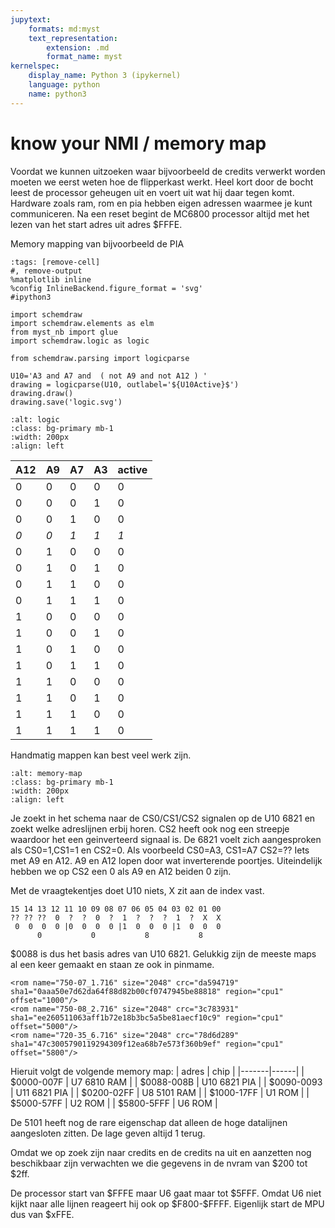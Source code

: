 ```yaml
---
jupytext:
    formats: md:myst
    text_representation:
        extension: .md
        format_name: myst
kernelspec:
    display_name: Python 3 (ipykernel)
    language: python
    name: python3
---
```


# know your NMI / memory map

Voordat we kunnen uitzoeken waar bijvoorbeeld de credits verwerkt worden moeten we eerst weten  hoe de flipperkast werkt. Heel kort door de bocht leest de processor geheugen uit en voert uit wat hij daar tegen komt. Hardware zoals ram, rom en pia hebben eigen adressen waarmee je kunt communiceren. 
Na een reset begint de MC6800 processor altijd met het lezen van het start adres uit adres \$FFFE. 

Memory mapping van bijvoorbeeld de PIA
```{code-cell} 
:tags: [remove-cell]
#, remove-output
%matplotlib inline
%config InlineBackend.figure_format = 'svg'
#ipython3

import schemdraw
import schemdraw.elements as elm
from myst_nb import glue
import schemdraw.logic as logic

from schemdraw.parsing import logicparse 

U10='A3 and A7 and  ( not A9 and not A12 ) '
drawing = logicparse(U10, outlabel='${U10Active}$')
drawing.draw()
drawing.save('logic.svg')

```

```{image} ../chapters1/logic.svg
:alt: logic
:class: bg-primary mb-1
:width: 200px
:align: left
```

 A12 | A9 |A7|A3 | active
---|---|---|---|---
 0 | 0 | 0|0|0
 0 | 0 | 0|1|0
 0 | 0 | 1|0|0
 *0* | *0* | *1*|*1*|*1*
 0 | 1 | 0|0|0
 0 | 1 | 0|1|0
 0 | 1 | 1|0|0
 0 | 1 | 1|1|0
 1 | 0 | 0|0|0
 1 | 0 | 0|1|0
 1 | 0 | 1|0|0
 1 | 0 | 1|1|0
 1 | 1 | 0|0|0
 1 | 1 | 0|1|0
 1 | 1 | 1|0|0
 1 | 1 | 1|1|0
 

Handmatig mappen kan best veel werk zijn. 
```{image} ../images/mmap.png
:alt: memory-map
:class: bg-primary mb-1
:width: 200px
:align: left
```
Je zoekt in het schema naar de CS0/CS1/CS2 signalen op de U10 6821 en zoekt welke adreslijnen  erbij horen.
CS2 heeft ook nog een streepje waardoor het een geinverteerd signaal is. De 6821 voelt zich aangesproken als CS0=1,CS1=1 en CS2=0.
Als voorbeeld CS0=A3, CS1=A7 CS2=?? Iets met A9 en A12. 
A9 en A12 lopen door wat inverterende poortjes. Uiteindelijk hebben we op CS2 een 0 als A9 en A12 beiden 0 zijn.

Met de vraagtekentjes doet U10 niets, X zit aan de index vast.

```
15 14 13 12 11 10 09 08 07 06 05 04 03 02 01 00
?? ?? ??  0  ?  ?  0  ?  1  ?  ?  ?  1  ?  X  X
 0  0  0  0 |0  0  0  0 |1  0  0  0 |1  0  0  0
      0           0           8           8  
```
$0088 is dus het basis adres van U10 6821. 
Gelukkig zijn de meeste maps al een keer gemaakt en staan ze ook in pinmame.

```	
<rom name="750-07_1.716" size="2048" crc="da594719" sha1="0aaa50e7d62da64f88d82b00cf0747945be88818" region="cpu1" offset="1000"/>
<rom name="750-08_2.716" size="2048" crc="3c783931" 	sha1="ee260511063aff1b72e18b3bc5a5be81aecf10c9" region="cpu1" offset="5000"/>
<rom name="720-35_6.716" size="2048" crc="78d6d289" 	sha1="47c3005790119294309f12ea68b7e573f360b9ef" region="cpu1" offset="5800"/>
```
Hieruit volgt de volgende memory map:
| adres | chip |
|-------|------|
| $0000-007F | U7 6810 RAM |
| $0088-008B | U10 6821 PIA |
| $0090-0093 | U11 6821 PIA | 
| $0200-02FF | U8 5101 RAM |
| $1000-17FF | U1 ROM |
| $5000-57FF | U2 ROM |
| $5800-5FFF | U6 ROM |

De 5101 heeft nog de rare eigenschap dat alleen de hoge datalijnen aangesloten zitten. De lage geven altijd 1 terug.

Omdat we op zoek zijn naar credits en de credits na uit en aanzetten nog beschikbaar zijn verwachten we die gegevens in de nvram van \$200 tot \$2ff.

De processor start van \$FFFE maar U6 gaat maar tot \$5FFF. Omdat U6 niet kijkt naar alle lijnen reageert hij ook op \$F800-\$FFFF. Eigenlijk start de MPU dus van \$xFFE.
